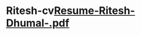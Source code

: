 # Ritesh-cv[Resume-Ritesh-Dhumal-.pdf](https://github.com/riteshdhumal/Ritesh-cv/files/9638118/Resume-Ritesh-Dhumal-.pdf)
